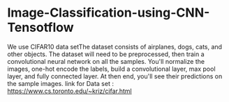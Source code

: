 # Image-Classification-using-CNN-Tensotflow
We use CIFAR10 data setThe dataset consists of airplanes, dogs, cats, and other objects. The dataset will need to be preprocessed, then train a convolutional neural network on all the samples. You'll normalize the images, one-hot encode the labels, build a convolutional layer, max pool layer, and fully connected layer. At then end, you'll see their predictions on the sample images.
link for Data set : https://www.cs.toronto.edu/~kriz/cifar.html
